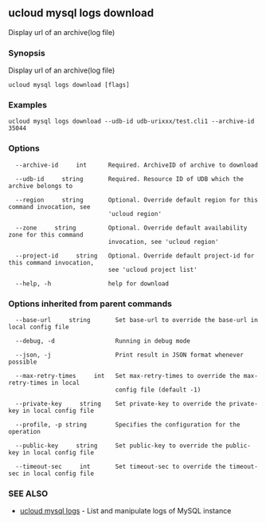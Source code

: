 ## ucloud mysql logs download

Display url of an archive(log file)

### Synopsis

Display url of an archive(log file)

```
ucloud mysql logs download [flags]
```

### Examples

```
ucloud mysql logs download --udb-id udb-urixxx/test.cli1 --archive-id 35044
```

### Options

```
  --archive-id     int      Required. ArchiveID of archive to download 

  --udb-id     string       Required. Resource ID of UDB which the archive belongs to 

  --region     string       Optional. Override default region for this command invocation, see
                            'ucloud region' 

  --zone     string         Optional. Override default availability zone for this command
                            invocation, see 'ucloud region' 

  --project-id     string   Optional. Override default project-id for this command invocation,
                            see 'ucloud project list' 

  --help, -h                help for download 

```

### Options inherited from parent commands

```
  --base-url     string       Set base-url to override the base-url in local config file 

  --debug, -d                 Running in debug mode 

  --json, -j                  Print result in JSON format whenever possible 

  --max-retry-times     int   Set max-retry-times to override the max-retry-times in local
                              config file (default -1) 

  --private-key     string    Set private-key to override the private-key in local config file 

  --profile, -p string        Specifies the configuration for the operation 

  --public-key     string     Set public-key to override the public-key in local config file 

  --timeout-sec     int       Set timeout-sec to override the timeout-sec in local config file 

```

### SEE ALSO

* [ucloud mysql logs](developer/cli/cmd/ucloud/mysql/logs)	 - List and manipulate logs of MySQL instance


